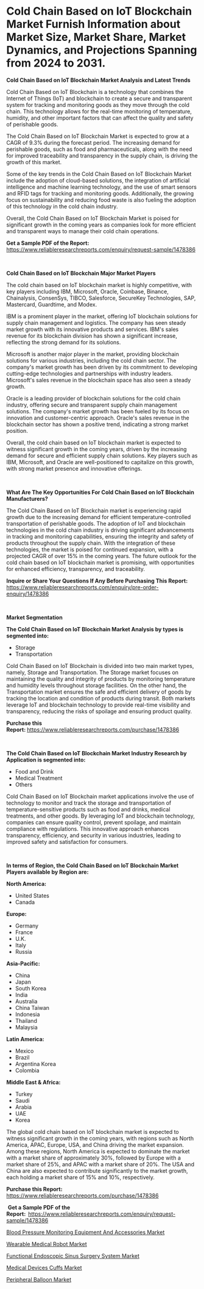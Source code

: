 <p><h1>Cold Chain Based on IoT Blockchain Market Furnish Information about Market Size, Market Share, Market Dynamics, and Projections Spanning from 2024 to 2031.</h1></p><p><strong>Cold Chain Based on IoT Blockchain Market Analysis and Latest Trends</strong></p>
<p><p>Cold Chain Based on IoT Blockchain is a technology that combines the Internet of Things (IoT) and blockchain to create a secure and transparent system for tracking and monitoring goods as they move through the cold chain. This technology allows for the real-time monitoring of temperature, humidity, and other important factors that can affect the quality and safety of perishable goods.</p><p>The Cold Chain Based on IoT Blockchain Market is expected to grow at a CAGR of 9.3% during the forecast period. The increasing demand for perishable goods, such as food and pharmaceuticals, along with the need for improved traceability and transparency in the supply chain, is driving the growth of this market.</p><p>Some of the key trends in the Cold Chain Based on IoT Blockchain Market include the adoption of cloud-based solutions, the integration of artificial intelligence and machine learning technology, and the use of smart sensors and RFID tags for tracking and monitoring goods. Additionally, the growing focus on sustainability and reducing food waste is also fueling the adoption of this technology in the cold chain industry.</p><p>Overall, the Cold Chain Based on IoT Blockchain Market is poised for significant growth in the coming years as companies look for more efficient and transparent ways to manage their cold chain operations.</p></p>
<p><strong>Get a Sample PDF of the Report:&nbsp;</strong> <a href="https://www.reliableresearchreports.com/enquiry/request-sample/1478386">https://www.reliableresearchreports.com/enquiry/request-sample/1478386</a></p>
<p>&nbsp;</p>
<p><strong>Cold Chain Based on IoT Blockchain Major Market Players</strong></p>
<p><p>The cold chain based on IoT blockchain market is highly competitive, with key players including IBM, Microsoft, Oracle, Coinbase, Binance, Chainalysis, ConsenSys, TIBCO, Salesforce, SecureKey Technologies, SAP, Mastercard, Guardtime, and Modex. </p><p>IBM is a prominent player in the market, offering IoT blockchain solutions for supply chain management and logistics. The company has seen steady market growth with its innovative products and services. IBM's sales revenue for its blockchain division has shown a significant increase, reflecting the strong demand for its solutions.</p><p>Microsoft is another major player in the market, providing blockchain solutions for various industries, including the cold chain sector. The company's market growth has been driven by its commitment to developing cutting-edge technologies and partnerships with industry leaders. Microsoft's sales revenue in the blockchain space has also seen a steady growth.</p><p>Oracle is a leading provider of blockchain solutions for the cold chain industry, offering secure and transparent supply chain management solutions. The company's market growth has been fueled by its focus on innovation and customer-centric approach. Oracle's sales revenue in the blockchain sector has shown a positive trend, indicating a strong market position.</p><p>Overall, the cold chain based on IoT blockchain market is expected to witness significant growth in the coming years, driven by the increasing demand for secure and efficient supply chain solutions. Key players such as IBM, Microsoft, and Oracle are well-positioned to capitalize on this growth, with strong market presence and innovative offerings.</p></p>
<p>&nbsp;</p>
<p><strong>What Are The Key Opportunities For Cold Chain Based on IoT Blockchain Manufacturers?</strong></p>
<p><p>The Cold Chain Based on IoT Blockchain market is experiencing rapid growth due to the increasing demand for efficient temperature-controlled transportation of perishable goods. The adoption of IoT and blockchain technologies in the cold chain industry is driving significant advancements in tracking and monitoring capabilities, ensuring the integrity and safety of products throughout the supply chain. With the integration of these technologies, the market is poised for continued expansion, with a projected CAGR of over 15% in the coming years. The future outlook for the cold chain based on IoT blockchain market is promising, with opportunities for enhanced efficiency, transparency, and traceability.</p></p>
<p><strong>Inquire or Share Your Questions If Any Before Purchasing This Report:</strong> <a href="https://www.reliableresearchreports.com/enquiry/pre-order-enquiry/1478386">https://www.reliableresearchreports.com/enquiry/pre-order-enquiry/1478386</a></p>
<p>&nbsp;</p>
<p><strong>Market Segmentation</strong></p>
<p><strong>The Cold Chain Based on IoT Blockchain Market Analysis by types is segmented into:</strong></p>
<p><ul><li>Storage</li><li>Transportation</li></ul></p>
<p><p>Cold Chain Based on IoT Blockchain is divided into two main market types, namely, Storage and Transportation. The Storage market focuses on maintaining the quality and integrity of products by monitoring temperature and humidity levels throughout storage facilities. On the other hand, the Transportation market ensures the safe and efficient delivery of goods by tracking the location and condition of products during transit. Both markets leverage IoT and blockchain technology to provide real-time visibility and transparency, reducing the risks of spoilage and ensuring product quality.</p></p>
<p><strong>Purchase this Report:&nbsp;</strong><a href="https://www.reliableresearchreports.com/purchase/1478386">https://www.reliableresearchreports.com/purchase/1478386</a></p>
<p>&nbsp;</p>
<p><strong>The Cold Chain Based on IoT Blockchain Market Industry Research by Application is segmented into:</strong></p>
<p><ul><li>Food and Drink</li><li>Medical Treatment</li><li>Others</li></ul></p>
<p><p>Cold Chain Based on IoT Blockchain market applications involve the use of technology to monitor and track the storage and transportation of temperature-sensitive products such as food and drinks, medical treatments, and other goods. By leveraging IoT and blockchain technology, companies can ensure quality control, prevent spoilage, and maintain compliance with regulations. This innovative approach enhances transparency, efficiency, and security in various industries, leading to improved safety and satisfaction for consumers.</p></p>
<p>&nbsp;</p>
<p><strong>In terms of Region, the Cold Chain Based on IoT Blockchain Market Players available by Region are:</strong></p>
<p>
    <p> <strong> North America: </strong>
        <ul>
            <li>United States</li>
            <li>Canada</li>
        </ul>
        </p> 
    <p> <strong> Europe: </strong>
        <ul>
            <li>Germany</li>
            <li>France</li>
            <li>U.K.</li>
            <li>Italy</li>
            <li>Russia</li>
        </ul>
        </p> 
    <p> <strong> Asia-Pacific: </strong>
        <ul>
            <li>China</li>
            <li>Japan</li>
            <li>South Korea</li>
            <li>India</li>
            <li>Australia</li>
            <li>China Taiwan</li>
            <li>Indonesia</li>
            <li>Thailand</li>
            <li>Malaysia</li>
        </ul>
        </p> 
    <p> <strong> Latin America: </strong>
        <ul>
            <li>Mexico</li>
            <li>Brazil</li>
            <li>Argentina Korea</li>
            <li>Colombia</li>
        </ul>
        </p> 
    <p> <strong> Middle East & Africa: </strong>
        <ul>
            <li>Turkey</li>
            <li>Saudi</li>
            <li>Arabia</li>
            <li>UAE</li>
            <li>Korea</li>
        </ul>
    </p>
    </p>
<p><p>The global cold chain based on IoT blockchain market is expected to witness significant growth in the coming years, with regions such as North America, APAC, Europe, USA, and China driving the market expansion. Among these regions, North America is expected to dominate the market with a market share of approximately 30%, followed by Europe with a market share of 25%, and APAC with a market share of 20%. The USA and China are also expected to contribute significantly to the market growth, each holding a market share of 15% and 10%, respectively.</p></p>
<p><strong>Purchase this Report: </strong><a href="https://www.reliableresearchreports.com/purchase/1478386">https://www.reliableresearchreports.com/purchase/1478386</a></p>
<p>&nbsp;<strong>Get a Sample PDF of the Report:&nbsp;&nbsp;</strong><a href="https://www.reliableresearchreports.com/enquiry/request-sample/1478386">https://www.reliableresearchreports.com/enquiry/request-sample/1478386</a></p>
<p><strong></strong></p>
<p><p><a href="https://medium.com/@josephweaver29/decoding-blood-pressure-monitoring-equipment-and-accessories-market-metrics-market-share-trends-3e25051b0322">Blood Pressure Monitoring Equipment And Accessories Market</a></p><p><a href="https://medium.com/@hannahrivera83/wearable-medical-robot-market-comprehensive-assessment-by-type-application-and-geography-5ee7a9631931">Wearable Medical Robot Market</a></p><p><a href="https://medium.com/@hannahrivera83/functional-endoscopic-sinus-surgery-system-market-outlook-industry-overview-and-forecast-2024-to-99264d3017f9">Functional Endoscopic Sinus Surgery System Market</a></p><p><a href="https://medium.com/@josephweaver29/medical-devices-cuffs-market-the-key-to-successful-business-strategy-forecast-till-2031-713be941bc7a">Medical Devices Cuffs Market</a></p><p><a href="https://medium.com/@hannahrivera83/peripheral-balloon-market-size-reveals-the-best-marketing-channels-in-global-industry-e84dd21f6b23">Peripheral Balloon Market</a></p></p>